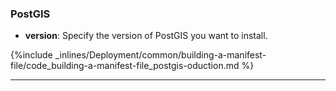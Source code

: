

### PostGIS

- **version**: Specify the version of PostGIS you want to install.



{%include _inlines/Deployment/common/building-a-manifest-file/code_building-a-manifest-file_postgis-oduction.md %}




* * *

